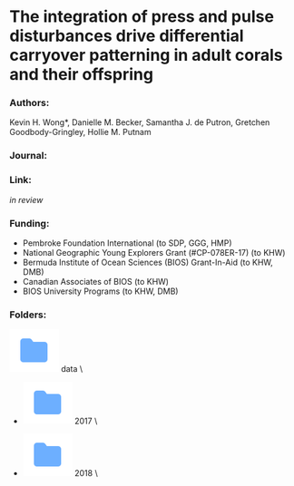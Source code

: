 # The integration of press and pulse disturbances drive differential carryover patterning in adult corals and their offspring


### Authors:
Kevin H. Wong*, Danielle M. Becker, Samantha J. de Putron, Gretchen Goodbody-Gringley, Hollie M. Putnam

### Journal:

### Link:
*in review*

### Funding:
* Pembroke Foundation International (to SDP, GGG, HMP)
* National Geographic Young Explorers Grant (#CP-078ER-17) (to KHW)
* Bermuda Institute of Ocean Sciences (BIOS) Grant-In-Aid (to KHW, DMB)
* Canadian Associates of BIOS (to KHW)
* BIOS University Programs (to KHW, DMB)

### Folders:

![data.folder](https://github.com/kevinhwong1/Thermal_Transplant_2017-2018/blob/master/images/folder.png "Data Folder Logo") data \

- ![data.folder](https://github.com/kevinhwong1/Thermal_Transplant_2017-2018/blob/master/images/folder.png "Data Folder Logo") 2017 \

- ![data.folder](https://github.com/kevinhwong1/Thermal_Transplant_2017-2018/blob/master/images/folder.png "Data Folder Logo") 2018 \
